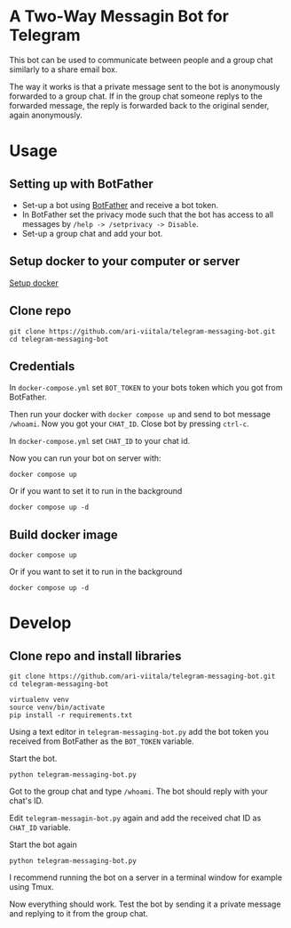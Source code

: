 # A Two-Way Messagin Bot for Telegram

This bot can be used to communicate between people and a group chat similarly to a share email box. 

The way it works is that a private message sent to the bot is anonymously forwarded to a group chat. If in the group chat someone replys to the forwarded message, the reply is forwarded back to the original sender, again anonymously.

# Usage

## Setting up with BotFather

* Set-up a bot using [BotFather](https://t.me/botfather) and receive a bot token.
* In BotFather set the privacy mode such that the bot has access to all messages by `/help -> /setprivacy -> Disable`.
* Set-up a group chat and add your bot.

## Setup docker to your computer or server
[Setup docker](https://docs.docker.com/get-started/)

## Clone repo
```
git clone https://github.com/ari-viitala/telegram-messaging-bot.git
cd telegram-messaging-bot
```
## Credentials
In `docker-compose.yml` set `BOT_TOKEN` to your bots token which you got from BotFather.

Then run your docker with `docker compose up` and send to bot message `/whoami`. Now you got your `CHAT_ID`. Close bot by pressing `ctrl-c`.

In `docker-compose.yml` set `CHAT_ID` to your chat id.

Now you can run your bot on server with:
```
docker compose up
```
Or if you want to set it to run in the background
```
docker compose up -d
```

## Build docker image
```
docker compose up
```
Or if you want to set it to run in the background
```
docker compose up -d
```

# Develop
## Clone repo and install libraries
```
git clone https://github.com/ari-viitala/telegram-messaging-bot.git
cd telegram-messaging-bot

virtualenv venv
source venv/bin/activate
pip install -r requirements.txt
```

Using a text editor in `telegram-messaging-bot.py` add the bot token you received from BotFather as the `BOT_TOKEN` variable.

Start the bot.
```
python telegram-messaging-bot.py
```

Got to the group chat and type `/whoami`. The bot should reply with your chat's ID.

Edit `telegram-messagin-bot.py` again and add the received chat ID as `CHAT_ID` variable.

Start the bot again
```
python telegram-messaging-bot.py
```

I recommend running the bot on a server in a terminal window for example using Tmux.

Now everything should work. Test the bot by sending it a private message and replying to it from the group chat.

